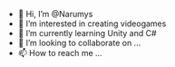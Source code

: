 - 👋 Hi, I’m @Narumys
- 👀 I’m interested in creating videogames
- 🌱 I’m currently learning Unity and C#
- 💞️ I’m looking to collaborate on ...
- 📫 How to reach me ...

<!---
Narumys/Narumys is a ✨ special ✨ repository because its `README.md` (this file) appears on your GitHub profile.
You can click the Preview link to take a look at your changes.
--->
